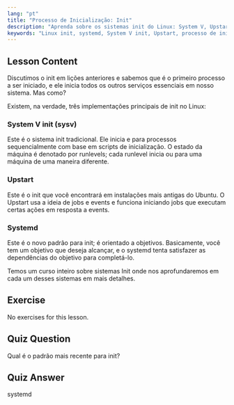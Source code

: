 ```yaml
---
lang: "pt"
title: "Processo de Inicialização: Init"
description: "Aprenda sobre os sistemas init do Linux: System V, Upstart e systemd. Entenda seus papéis no processo de inicialização e como eles gerenciam serviços. Comece sua jornada no Linux!"
keywords: "Linux init, systemd, System V init, Upstart, processo de inicialização do Linux, tutorial de Linux, Linux para iniciantes, guia de Linux"
---
```


## Lesson Content

Discutimos o init em lições anteriores e sabemos que é o primeiro processo a ser iniciado, e ele inicia todos os outros serviços essenciais em nosso sistema. Mas como?

Existem, na verdade, três implementações principais de init no Linux:

### System V init (sysv)

Este é o sistema init tradicional. Ele inicia e para processos sequencialmente com base em scripts de inicialização. O estado da máquina é denotado por runlevels; cada runlevel inicia ou para uma máquina de uma maneira diferente.

### Upstart

Este é o init que você encontrará em instalações mais antigas do Ubuntu. O Upstart usa a ideia de jobs e events e funciona iniciando jobs que executam certas ações em resposta a events.

### Systemd

Este é o novo padrão para init; é orientado a objetivos. Basicamente, você tem um objetivo que deseja alcançar, e o systemd tenta satisfazer as dependências do objetivo para completá-lo.

Temos um curso inteiro sobre sistemas Init onde nos aprofundaremos em cada um desses sistemas em mais detalhes.

## Exercise

No exercises for this lesson.

## Quiz Question

Qual é o padrão mais recente para init?

## Quiz Answer

systemd
